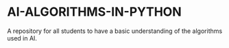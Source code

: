 # AI-ALGORITHMS-IN-PYTHON
A repository for all students to have a basic understanding of the algorithms used in AI. 
